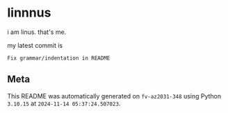 # linnnus

i am linus. that's me.

my latest commit is

```
Fix grammar/indentation in README
```

## Meta

This README was automatically generated on `fv-az2031-348` using Python
`3.10.15` at `2024-11-14 05:37:24.507023`.
